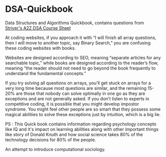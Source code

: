 # DSA-Quickbook

Data Structures and Algorithms Quickbook, contains questions from [Striver's A2Z DSA Course Sheet](https://takeuforward.org/strivers-a2z-dsa-course/strivers-a2z-dsa-course-sheet-2)

At coding websites, if you approach it with “I will finish all array questions, then I will move to another topic, say Binary Search,” you are confusing these coding websites with books.

Websites are designed according to SEO, meaning “separate articles for any searchable topic,” while books are designed according to the reader’s flow, meaning “the reader should not need to go beyond the book frequently to understand the fundamental concepts.”

If you try solving all questions on arrays, you’ll get stuck on arrays for a very long time because most questions are similar, and the remaining 15-20% are those that nobody can solve optimally in one go as they are exceptions and are not generally asked. If you don’t listen to experts in competitive coding, it is possible that you might develop impostor syndrome. You might feel other people are so smart that they possess some magical abilities to solve these exceptions just by intuition, which is a big lie.

PS : This Quick book contains information regarding psychology concepts like IQ and it's impact on learning abilities along with other important things like story of Donald Knuth and how social science takes 80% of the technology decisions for 80% of the people.

An attempt to introduce computational sociology.
